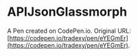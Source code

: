 # APIJsonGlassmorph

A Pen created on CodePen.io. Original URL: [https://codepen.io/tradexy/pen/eYEGmEr](https://codepen.io/tradexy/pen/eYEGmEr).



